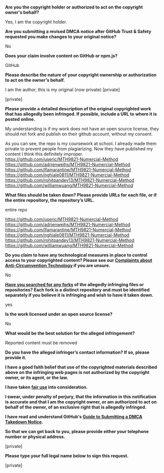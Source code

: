 **Are you the copyright holder or authorized to act on the copyright owner's behalf?**

Yes, I am the copyright holder.

**Are you submitting a revised DMCA notice after GitHub Trust & Safety requested you make changes to your original notice?**

No

**Does your claim involve content on GitHub or npm.js?**

GitHub

**Please describe the nature of your copyright ownership or authorization to act on the owner's behalf.**

I am the author, this is my original (now private) [private]

[private]

**Please provide a detailed description of the original copyrighted work that has allegedly been infringed. If possible, include a URL to where it is posted online.**

My understanding is if my work does not have an open source license, they should not fork and publish on their github account, without my consent.

As you can see, the repo is my coursework at school. I already made them private to prevent people from plagiarizing. Now they have published my content I think this definitely improper.  
https://github.com/useric/MTH9821-Numercial-Method  
https://github.com/adrienweihs/MTH9821-Numercial-Method  
https://github.com/lfamarantine/MTH9821-Numercial-Method  
https://github.com/nghiale0811/MTH9821-Numercial-Method  
https://github.com/rohitpandey13/MTH9821-Numercial-Method  
https://github.com/williamwuang/MTH9821-Numercial-Method  

**What files should be taken down? Please provide URLs for each file, or if the entire repository, the repository’s URL.**

entire repo

https://github.com/useric/MTH9821-Numercial-Method  
https://github.com/adrienweihs/MTH9821-Numercial-Method  
https://github.com/lfamarantine/MTH9821-Numercial-Method  
https://github.com/nghiale0811/MTH9821-Numercial-Method  
https://github.com/rohitpandey13/MTH9821-Numercial-Method  
https://github.com/williamwuang/MTH9821-Numercial-Method  

**Do you claim to have any technological measures in place to control access to your copyrighted content? Please see our <a href="https://docs.github.com/articles/guide-to-submitting-a-dmca-takedown-notice#complaints-about-anti-circumvention-technology">Complaints about Anti-Circumvention Technology</a> if you are unsure.**

No

**<a href="https://docs.github.com/articles/dmca-takedown-policy#b-what-about-forks-or-whats-a-fork">Have you searched for any forks</a> of the allegedly infringing files or repositories? Each fork is a distinct repository and must be identified separately if you believe it is infringing and wish to have it taken down.**

yes

**Is the work licensed under an open source license?**

No

**What would be the best solution for the alleged infringement?**

Reported content must be removed

**Do you have the alleged infringer’s contact information? If so, please provide it.**

**I have a good faith belief that use of the copyrighted materials described above on the infringing web pages is not authorized by the copyright owner, or its agent, or the law.**

**I have taken <a href="https://www.lumendatabase.org/topics/22">fair use</a> into consideration.**

**I swear, under penalty of perjury, that the information in this notification is accurate and that I am the copyright owner, or am authorized to act on behalf of the owner, of an exclusive right that is allegedly infringed.**

**I have read and understand GitHub's <a href="https://docs.github.com/articles/guide-to-submitting-a-dmca-takedown-notice/">Guide to Submitting a DMCA Takedown Notice</a>.**

**So that we can get back to you, please provide either your telephone number or physical address.**

[private]

**Please type your full legal name below to sign this request.**

[private]
